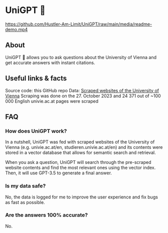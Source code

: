 # UniGPT 🚀
https://github.com/Hustler-Am-Limit/UniGPT/raw/main/media/readme-demo.mp4

## About
UniGPT 🚀 allows you to ask questions about the University of Vienna and get accurate answers with instant citations.

## Useful links & facts
Source code: this GitHub repo
Data: [Scraped websites of the University of Vienna](https://github.com/Hustler-Am-Limit/UniGPT/blob/main/data/cleaned_english_documents.txt.zip)
Scraping was done on the 27. October 2023 and 24 371 out of ~100 000 English univie.ac.at pages were scraped

## FAQ
### How does UniGPT work?
In a nutshell, UniGPT was fed with scraped websites of the University of Vienna (e.g. univie.ac.at/en, studieren.univie.ac.at/en) and its contents were stored in a vector database that allows for semantic search and retrieval.

When you ask a question, UniGPT will search through the pre-scraped website contents and find the most relevant ones using the vector index. Then, it will use GPT-3.5 to generate a final answer.

### Is my data safe?
No, the data is logged for me to improve the user experience and fix bugs as fast as possible.

### Are the answers 100% accurate?
No.
